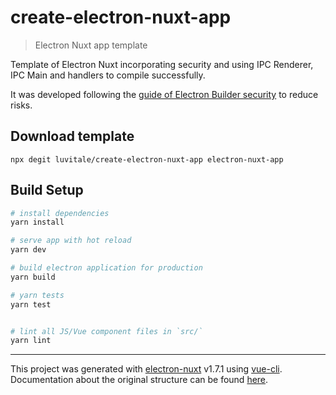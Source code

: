 # create-electron-nuxt-app

> Electron Nuxt app template

Template of Electron Nuxt incorporating security and using IPC Renderer, IPC Main and handlers to compile successfully.

It was developed following the [guide of Electron Builder security](https://nklayman.github.io/vue-cli-plugin-electron-builder/guide/security.html#node-integration) to reduce risks.

## Download template

```
npx degit luvitale/create-electron-nuxt-app electron-nuxt-app
```

## Build Setup

``` bash
# install dependencies
yarn install

# serve app with hot reload
yarn dev

# build electron application for production
yarn build

# yarn tests
yarn test


# lint all JS/Vue component files in `src/`
yarn lint

```

---

This project was generated with [electron-nuxt](https://github.com/michalzaq12/electron-nuxt) v1.7.1 using [vue-cli](https://github.com/vuejs/vue-cli). Documentation about the original structure can be found [here](https://github.com/michalzaq12/electron-nuxt/blob/master/README.md).
